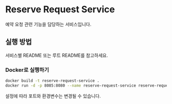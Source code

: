 # Reserve Request Service

예약 요청 관련 기능을 담당하는 서비스입니다.

## 실행 방법
서비스별 README 또는 루트 README를 참고하세요.

### Docker로 실행하기
```bash
docker build -t reserve-request-service .
docker run -d -p 8085:8080 --name reserve-request-service reserve-request-service
```
설정에 따라 포트와 환경변수는 변경될 수 있습니다.

